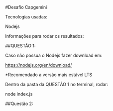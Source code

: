 #Desafio Capgemini


Tecnologias usadas:

Nodejs


Informações para rodar os resultados:


##QUESTÃO 1:

Caso não possua o Nodejs fazer download em:

https://nodejs.org/en/download/ 

*Recomendado a versão mais estável LTS

Dentro da pasta da QUESTÃO 1 no terminal, rodar:

node index.js



##Questão 2:



